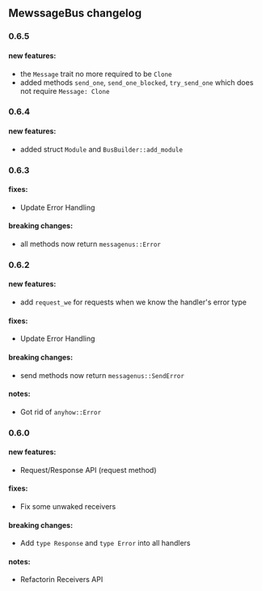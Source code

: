 ## MewssageBus changelog

### 0.6.5
#### new features:
* the `Message` trait no more required to be `Clone`
* added methods `send_one`, `send_one_blocked`, `try_send_one` which does not require `Message: Clone`

### 0.6.4
#### new features:
* added struct `Module` and `BusBuilder::add_module` 

### 0.6.3
#### fixes:
* Update Error Handling

#### breaking changes:
* all methods now return `messagenus::Error`

### 0.6.2 
#### new features:
* add `request_we` for requests when we know the handler's error type 

#### fixes:
* Update Error Handling

#### breaking changes:
* send methods now return `messagenus::SendError`

#### notes:
* Got rid of `anyhow::Error`

### 0.6.0 
#### new features:
* Request/Response API (request method)

#### fixes:
* Fix some unwaked receivers

#### breaking changes:
* Add `type Response` and `type Error` into all handlers

#### notes:
* Refactorin Receivers API